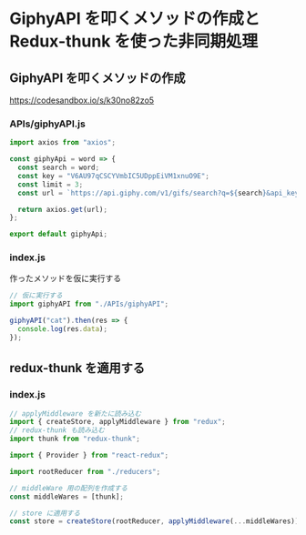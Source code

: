 # GiphyAPI を叩くメソッドの作成と Redux-thunk を使った非同期処理

## GiphyAPI を叩くメソッドの作成

https://codesandbox.io/s/k30no82zo5

### APIs/giphyAPI.js

```js
import axios from "axios";

const giphyApi = word => {
  const search = word;
  const key = "V6AU97qCSCYVmbIC5UDppEiVM1xnuO9E";
  const limit = 3;
  const url = `https://api.giphy.com/v1/gifs/search?q=${search}&api_key=${key}&limit=${limit}`;

  return axios.get(url);
};

export default giphyApi;

```

### index.js

作ったメソッドを仮に実行する

```js
// 仮に実行する
import giphyAPI from "./APIs/giphyAPI";

giphyAPI("cat").then(res => {
  console.log(res.data);
});

```

## redux-thunk を適用する

### index.js

```js
// applyMiddleware を新たに読み込む
import { createStore, applyMiddleware } from "redux";
// redux-thunk も読み込む
import thunk from "redux-thunk";

import { Provider } from "react-redux";

import rootReducer from "./reducers";

// middleWare 用の配列を作成する
const middleWares = [thunk];

// store に適用する
const store = createStore(rootReducer, applyMiddleware(...middleWares));

```